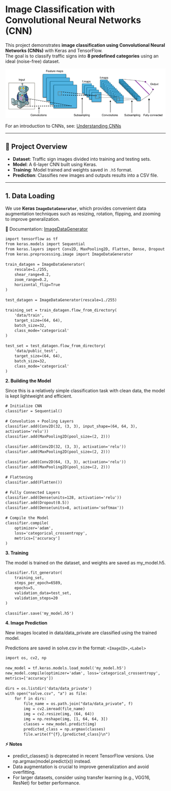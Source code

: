# Image Classification with Convolutional Neural Networks (CNN)

This project demonstrates **image classification using Convolutional Neural Networks (CNNs)** with Keras and TensorFlow.  
The goal is to classify traffic signs into **8 predefined categories** using an ideal (noise-free) dataset.  

![CNN Illustration](introCNN.png)

For an introduction to CNNs, see: [Understanding CNNs](https://medium.com/@RaghavPrabhu/understanding-of-convolutional-neural-network-cnn-deep-learning-99760835f148)

---

## 📌 Project Overview
- **Dataset**: Traffic sign images divided into training and testing sets.  
- **Model**: A 6-layer CNN built using Keras.  
- **Training**: Model trained and weights saved in `.h5` format.  
- **Prediction**: Classifies new images and outputs results into a CSV file.  

---

## 1. Data Loading

We use **Keras `ImageDataGenerator`**, which provides convenient data augmentation techniques such as resizing, rotation, flipping, and zooming to improve generalization.

📖 Documentation: [ImageDataGenerator](https://keras.io/preprocessing/image/)  

```python3
import tensorflow as tf
from keras.models import Sequential
from keras.layers import Conv2D, MaxPooling2D, Flatten, Dense, Dropout
from keras.preprocessing.image import ImageDataGenerator

train_datagen = ImageDataGenerator(
    rescale=1./255,
    shear_range=0.2,
    zoom_range=0.2,
    horizontal_flip=True
)

test_datagen = ImageDataGenerator(rescale=1./255)

training_set = train_datagen.flow_from_directory(
    'data/train',
    target_size=(64, 64),
    batch_size=32,
    class_mode='categorical'
)

test_set = test_datagen.flow_from_directory(
    'data/public_test',
    target_size=(64, 64),
    batch_size=32,
    class_mode='categorical'
)
```

**2. Building the Model**

Since this is a relatively simple classification task with clean data, the model is kept lightweight and efficient.

```python3 
# Initialize CNN
classifier = Sequential()

# Convolution + Pooling Layers
classifier.add(Conv2D(32, (3, 3), input_shape=(64, 64, 3), activation='relu'))
classifier.add(MaxPooling2D(pool_size=(2, 2)))

classifier.add(Conv2D(32, (3, 3), activation='relu'))
classifier.add(MaxPooling2D(pool_size=(2, 2)))

classifier.add(Conv2D(64, (3, 3), activation='relu'))
classifier.add(MaxPooling2D(pool_size=(2, 2)))

# Flattening
classifier.add(Flatten())

# Fully Connected Layers
classifier.add(Dense(units=128, activation='relu'))
classifier.add(Dropout(0.5))
classifier.add(Dense(units=8, activation='softmax'))

# Compile the Model
classifier.compile(
    optimizer='adam',
    loss='categorical_crossentropy',
    metrics=['accuracy']
)

```

**3. Training**

The model is trained on the dataset, and weights are saved as my_model.h5.

```python3
classifier.fit_generator(
    training_set,
    steps_per_epoch=6589,
    epochs=5,
    validation_data=test_set,
    validation_steps=20
)

classifier.save('my_model.h5')
```

**4. Image Prediction**

New images located in data/data_private are classified using the trained model.

Predictions are saved in solve.csv in the format: ```<ImageID>,<Label>```

``` python3
import os, cv2, np

new_model = tf.keras.models.load_model('my_model.h5')
new_model.compile(optimizer='adam', loss='categorical_crossentropy', metrics=['accuracy'])

dirs = os.listdir('data/data_private')
with open("solve.csv", "a") as file:
    for f in dirs:
        file_name = os.path.join("data/data_private", f)
        img = cv2.imread(file_name)
        img = cv2.resize(img, (64, 64))
        img = np.reshape(img, [1, 64, 64, 3])
        classes = new_model.predict(img)
        predicted_class = np.argmax(classes)
        file.write(f"{f},{predicted_class}\n")

```

**⚡ Notes**
- predict_classes() is deprecated in recent TensorFlow versions. Use np.argmax(model.predict(x)) instead.
- Data augmentation is crucial to improve generalization and avoid overfitting.
- For larger datasets, consider using transfer learning (e.g., VGG16, ResNet) for better performance.
